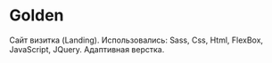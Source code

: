 # Golden
Сайт визитка (Landing). Использовались: Sass, Css, Html, FlexBox, JavaScript, JQuery. 
Адаптивная верстка.
